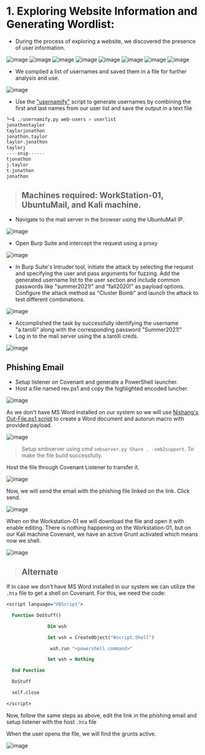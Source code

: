 # 1. Exploring Website Information and Generating Wordlist:

- During the process of exploring a website, we discovered the presence of user information.

![image](https://github.com/singhx-hub/Active-Directory--Home-Lab-/assets/126919241/6dd20bda-c7bb-4c52-bdb9-afcebefcb6de)
![image](https://github.com/singhx-hub/Active-Directory--Home-Lab-/assets/126919241/611b278c-e6bc-450c-a215-3d4d0774a99f)
![image](https://github.com/singhx-hub/Active-Directory--Home-Lab-/assets/126919241/370b18a8-196d-4dff-bf14-918d73381b0c)
![image](https://github.com/singhx-hub/Active-Directory--Home-Lab-/assets/126919241/7471ec01-b4bc-409a-9f55-594eb1aebf85)
![image](https://github.com/singhx-hub/Active-Directory--Home-Lab-/assets/126919241/e10c3dca-450b-491d-9759-17c92437a02a)
![image](https://github.com/singhx-hub/Active-Directory--Home-Lab-/assets/126919241/95028718-f80b-4a76-bcad-daa7e5ac7b4e)
![image](https://github.com/singhx-hub/Active-Directory--Home-Lab-/assets/126919241/107b3a47-72b8-493b-9f2e-e4bd34bbd905)
![image](https://github.com/singhx-hub/Active-Directory--Home-Lab-/assets/126919241/2a7bf9db-8124-46fe-b646-2c2c4dce0ec1)


- We compiled a list of usernames and saved them in a file for further analysis and use.

![image](https://github.com/singhx-hub/Active-Directory--Home-Lab-/assets/126919241/7dbdf2ff-7c89-4725-b6c6-f15ab3f136ee)

-  Use the ["usernamify"](https://github.com/singhx-hub/Usernamify) script to generate usernames by combining the first and last names from our user list and save the output in a text file

```python
└─$ ./usernamify.py web-users > userlist
jonathontaylor
taylorjonathon
jonathon.taylor
taylor.jonathon
taylorj
----snip------
tjonathon
j.taylor
t.jonathon
jonathon
```

> ## Machines required: WorkStation-01, UbuntuMail, and Kali machine.

- Navigate to the mail server in the browser using the UbuntuMail IP.

![image](https://github.com/thesinghsec/Active-Directory--Home-Lab-/assets/126919241/a7cb57e2-f47a-4bb8-aeea-c7d076270f1f)

- Open Burp Suite and intercept the request using a proxy

![image](https://github.com/thesinghsec/Active-Directory--Home-Lab-/assets/126919241/0e1243e8-e064-46b4-98fa-fcdd27d2f066)

- In Burp Suite's Intruder tool, initiate the attack by selecting the request and specifying the user and pass arguments for fuzzing. Add the generated username list to the user section and include common passwords like "summer2021!" and "fall2020!" as payload options. Configure the attack method as "Cluster Bomb" and launch the attack to test different combinations.

![image](https://github.com/thesinghsec/Active-Directory--Home-Lab-/assets/126919241/1a001328-1ea6-444e-8b47-2585fe94e301)

- Accomplished the task by successfully identifying the username "a.tarolli" along with the corresponding password "Summer2021!"
- Log in to the mail server using the a.tarolli creds.

![image](https://github.com/thesinghsec/Active-Directory--Home-Lab-/assets/126919241/fb42b533-d0d2-4fe6-81b7-b045e2975eb8)

## Phishing Email

- Setup listener on Covenant and generate a PowerShell launcher. 
- Host a file named rev.ps1 and copy the highlighted encoded luncher.

![image](https://github.com/thesinghsec/Active-Directory--Home-Lab-/assets/126919241/b212bcc4-2595-4d6d-a3d7-c6bfc932e995)

As we don't have MS Word installed on our system so we will use [Nishang's Out-File.ps1 script](https://github.com/samratashok/nishang/blob/master/Client/Out-Word.ps1) to create a Word document and autorun macro with provided payload.


![image](https://github.com/thesinghsec/Active-Directory--Home-Lab-/assets/126919241/1e69618b-0d57-4d91-8e98-c510b63c1d36)

> Setup smbserver using cmd `smbserver.py Share . -smb2support`. To make the file build successfully.

Host the file through Covenant Listener to transfer it.

![image](https://github.com/thesinghsec/Active-Directory--Home-Lab-/assets/126919241/03c10d80-b013-4c9d-8a8f-97397aa73bb9)

Now, we will send the email with the phishing file linked on the link. Click send.

![image](https://github.com/thesinghsec/Active-Directory--Home-Lab-/assets/126919241/df34a823-442c-4922-afe1-0dae15e1c300)

When on the Workstation-01 we will download the file and open it with enable editing. There is nothing happening on the Workstation-01, but on our Kali machine Covenant, we have an active Grunt activated which means now we shell.

![image](https://github.com/thesinghsec/Active-Directory--Home-Lab-/assets/126919241/499854eb-afb3-47e7-838c-f1416fb8a75b)

> ## Alternate

If in case we don't have MS Word installed in our system we can utilize the `.hta` file to get a shell on Covenant. For this, we need the code:

```vb
<script language="VBScript">

  Function DoStuff()

               Dim wsh

               Set wsh = CreateObject("Wscript.Shell")

                wsh.run "<powershell command>"

               Set wsh = Nothing

  End Function

  DoStuff

  self.close

</script>
```

Now, follow the same steps as above, edit the link in the phishing email and setup listener with the host `.hta` file

When the user opens the file, we will find the grunts active.

![image](https://github.com/thesinghsec/Active-Directory--Home-Lab-/assets/126919241/c718cb1f-9b3a-4cf5-a0b5-420f07fc95d3)

